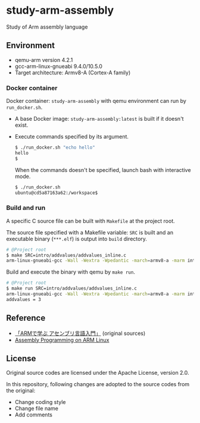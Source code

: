 # study-arm-assembly

Study of Arm assembly language

## Environment

- qemu-arm version 4.2.1
- gcc-arm-linux-gnueabi 9.4.0/10.5.0
- Target architecture: Armv8-A (Cortex-A family)

### Docker container

Docker container: `study-arm-assembly` with qemu environment can run by `run_docker.sh`.

- A base Docker image: `study-arm-assembly:latest` is built if it doesn't exist.
- Execute commands specified by its argument.

    ```sh
    $ ./run_docker.sh "echo hello"
    hello
    $
    ```

    When the commands doesn't be specified, launch bash with interactive mode.

    ```sh
    $ ./run_docker.sh
    ubuntu@cd5a87163a62:/workspace$
    ```

### Build and run

A specific C source file can be built with `Makefile` at the project root.

The source file specified with a Makefile variable: `SRC` is built and an executable binary (`***.elf`) is output into `build` directory.

```sh
# @Project root
$ make SRC=intro/addvalues/addvalues_inline.c
arm-linux-gnueabi-gcc -Wall -Wextra -Wpedantic -march=armv8-a -marm intro/addvalues/addvalues_inline.c -o build/addvalues_inline.elf
```

Build and execute the binary with qemu by `make run`.

```sh
# @Project root
$ make run SRC=intro/addvalues/addvalues_inline.c
arm-linux-gnueabi-gcc -Wall -Wextra -Wpedantic -march=armv8-a -marm intro/addvalues/addvalues_inline.c -o build/addvalues_inline.elf
addvalues = 3
```

## Reference

- [「ARMで学ぶ アセンブリ言語入門」](https://www.c-r.com/book/detail/927) (original sources)
- [Assembly Programming on ARM Linux](https://www.mztn.org/slasm/arm00.html)

## License

Original source codes are licensed under the Apache License, version 2.0.

In this repository, following changes are adopted to the source codes from the original:

- Change coding style
- Change file name
- Add comments
